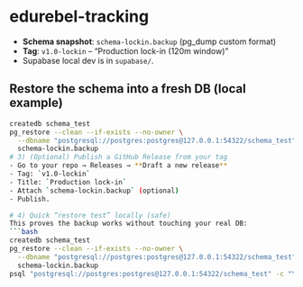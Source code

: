 # edurebel-tracking

- **Schema snapshot**: `schema-lockin.backup` (pg_dump custom format)
- **Tag**: `v1.0-lockin` – “Production lock-in (120m window)”
- Supabase local dev is in `supabase/`.

## Restore the schema into a fresh DB (local example)

```bash
createdb schema_test
pg_restore --clean --if-exists --no-owner \
  --dbname "postgresql://postgres:postgres@127.0.0.1:54322/schema_test" \
  schema-lockin.backup
# 3) (Optional) Publish a GitHub Release from your tag
- Go to your repo → Releases → **Draft a new release**
- Tag: `v1.0-lockin`
- Title: `Production lock-in`
- Attach `schema-lockin.backup` (optional)
- Publish.

# 4) Quick “restore test” locally (safe)
This proves the backup works without touching your real DB:
```bash
createdb schema_test
pg_restore --clean --if-exists --no-owner \
  --dbname "postgresql://postgres:postgres@127.0.0.1:54322/schema_test" \
  schema-lockin.backup
psql "postgresql://postgres:postgres@127.0.0.1:54322/schema_test" -c "\dt public.*"
